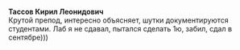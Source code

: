 **Тассов Кирил Леонидович**\
Крутой препод, интересно объясняет, шутки документируются студентами. Лаб я не сдавал, пытался сделать 1ю, забил, сдал в сентябре)))
